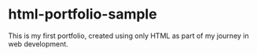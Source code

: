 # html-portfolio-sample
This is my first portfolio, created using only HTML as part of my journey in web development.
